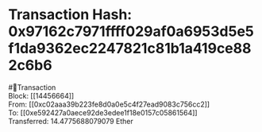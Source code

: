 
Transaction Hash: 0x97162c7971ffff029af0a6953d5e5f1da9362ec2247821c81b1a419ce882c6b6
====================================================================================
  
#💸Transaction  
Block: [[14456664]]  
From: [[0xc02aaa39b223fe8d0a0e5c4f27ead9083c756cc2]]  
To: [[0xe592427a0aece92de3edee1f18e0157c05861564]]  
Transferred: 14.4775688079079 Ether